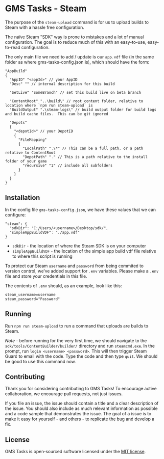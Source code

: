 # GMS Tasks - Steam

The purpose of the `steam-upload` command is for us to upload builds to Steam with a hassle free configuration.

The naïve Steam "SDK" way is prone to mistakes and a lot of manual configuration.  The goal is to reduce much of this with an easy-to-use, easy-to-read configuration.

The only main file we need to add / update is our `app.vdf` file (in the same folder as where gms-tasks-config.json is), which should have the form:

```
"AppBuild"
{
  "AppID" "<appId>" // your AppID
  "Desc" "" // internal description for this build
  
  "SetLive" "SomeBranch" // set this build live on beta branch

  "ContentRoot" "..\build\" // root content folder, relative to location where `npm run steam-upload` is
  "BuildOutput" ".\steam-logs\" // build output folder for build logs and build cache files.  This can be git ignored

  "Depots"
  {
    "<depotId>" // your DepotID
    {
      "FileMapping"
      {
        "LocalPath" ".\*" // This can be a full path, or a path relative to ContentRoot
        "DepotPath" "." // This is a path relative to the install folder of your game
        "recursive" "1" // include all subfolders
      }
    }
  }
}
```

## Installation

In the config file `gms-tasks-config.json`, we have these values that we can configure:

```
"steam": {
  "sdkDir": "C:/Users/<username>/Desktop/sdk/",
  "simpleAppBuildVDF": "./app.vdf"
}
```

* `sdkDir` - the location of where the Steam SDK is on your computer
* `simpleAppBuildVDF` - the location of the simple app build vdf file relative to where this script is running

To protect our Steam `username` and `password` from being commited to version control, we've added support for `.env` variables.  Please make a `.env` file and store your credentials in this file.

The contents of `.env` should, as an example, look like this:

```
steam_username=username
steam_password="Password"
```

## Running

Run `npm run steam-upload` to run a command that uploads are builds to Steam.

*Note* - before running for the very first time, we should navigate to the `sdk/tools/ContentBuilder/builder/` directory and run `steamcmd.exe`.  In the prompt, run `login <username> <password>`.  This will then trigger Steam Guard to email with the code.  Type the code and then type `quit`.  We should be good to use this command now.

## Contributing

Thank you for considering contributing to GMS Tasks! To encourage active collaboration, we encourage pull requests, not just issues.

If you file an issue, the issue should contain a title and a clear description of the issue. You should also include as much relevant information as possible and a code sample that demonstrates the issue. The goal of a issue is to make it easy for yourself - and others - to replicate the bug and develop a fix.

## License

GMS Tasks is open-sourced software licensed under the [MIT license](http://opensource.org/licenses/MIT).
